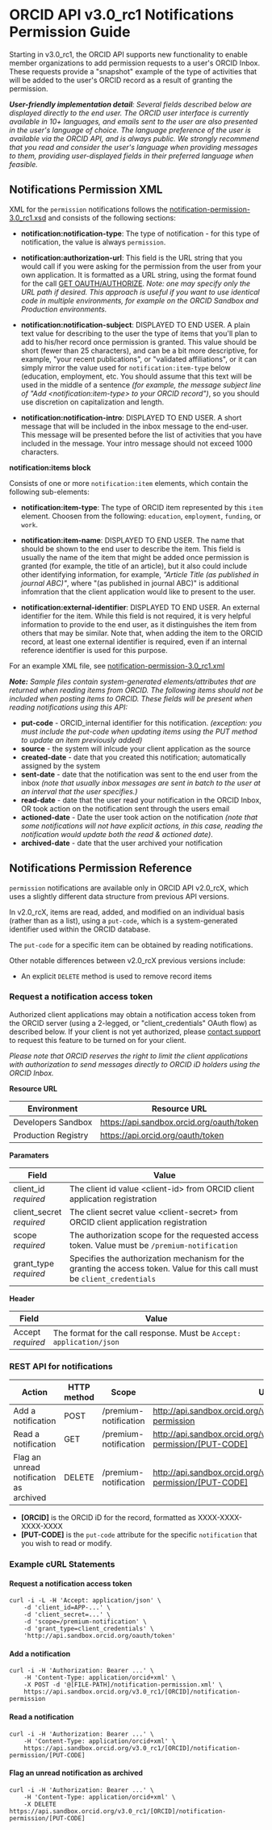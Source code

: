
# ORCID API v3.0_rc1 Notifications Permission Guide

Starting in v3.0_rc1, the ORCID API supports new functionality to enable member organizations to add permission requests to a user's ORCID Inbox. These requests provide a "snapshot" example of the type of activities that will be added to the user's ORCID record as a result of granting the permission.

_**User-friendly implementation detail**: Several fields described below are displayed directly to the end user. The ORCID user interface is currently available in 10+ languages, and emails sent to the user are also presented in the user's language of choice. The language preference of the user is available via the ORCID API, and is always public. We strongly recommend that you read and consider the user's language when providing messages to them, providing user-displayed fields in their preferred language when feasible._

## Notifications Permission XML
XML for the ```permission``` notifications follows the [notification-permission-3.0_rc1.xsd](https://github.com/ORCID/orcid-model/blob/master/src/main/resources/notification_3.0_rc1/notification-permission-3.0_rc1.xsd) and consists of the following sections:

- **notification:notification-type**: The type of notification - for this type of notification, the value is always ```permission```. 

- **notification:authorization-url**: This field is the URL string that you would call if you were asking for the permission from the user from your own application. It is formatted as a URL string, using the format found for the call [GET OAUTH/AUTHORIZE](http://members.orcid.org/api/get-oauthauthorize). _Note: one may specify only the URL path if desired. This approach is useful if you want to use identical code in multiple environments, for example on the ORCID Sandbox and Production environments._

- **notification:notification-subject**: DISPLAYED TO END USER. A plain text value for describing to the user the type of items that you'll plan to add to his/her record once permission is granted. This value should be short (fewer than 25 characters), and can be a bit more descriptive, for example, "your recent publications", or "validated affiliations", or it can simply mirror the value used for ```notification:item-type``` below (education, employment, etc. You should assume that this text will be used in the middle of a sentence _(for example, the message subject line of "Add &lt;notification:item-type&gt; to your ORCID record")_, so you should use discretion on capitalization and length.

- **notification:notification-intro**: DISPLAYED TO END USER. A short message that will be included in the inbox message to the end-user. This message will be presented before the list of activities that you have included in the message. Your intro message should not exceed 1000 characters.



**notification:items block**

Consists of one or more ```notification:item``` elements, which contain the following sub-elements:

- **notification:item-type**: The type of ORCID item represented by this ```item``` element. Choosen from the following: ```education```, ```employment```, ```funding```, or ```work```.

- **notification:item-name**: DISPLAYED TO END USER. The name that should be shown to the end user to describe the item. This field is usually the name of the item that might be added once permission is granted (for example, the title of an article), but it also could include other identifying information, for example, _"Article Title (as published in journal ABC)"_, where "(as published in journal ABC)" is additional infomration that the client application would like to present to the user.

- **notification:external-identifier**: DISPLAYED TO END USER. An external identifier for the item. While this field is not required, it is very helpful information to provide to the end user, as it distinguishes the item from others that may be similar. Note that, when adding the item to the ORCID record, at least one external identifier is required, even if an internal reference identifier is used for this purpose. 

For an example XML file, see [notification-permission-3.0_rc1.xml](https://github.com/ORCID/orcid-model/blob/master/src/main/resources/notification_3.0_rc1/samples/notification-permission-3.0_rc1.xml)

***Note:*** *Sample files contain system-generated elements/attributes that are returned when reading items from ORCID. The following items should not be included when posting items to ORCID. These fields will be present when reading notifications using this API:*

- **put-code** - ORCID_internal identifier for this notification. _(exception: you must include the put-code when updating items using the PUT method to update an item previously added)_
- **source** - the system will inlcude your client application as the source
- **created-date** - date that you created this notification; automatically assigned by the system
- **sent-date** - date that the notification was sent to the end user from the inbox _(note that usually inbox messages are sent in batch to the user at an interval that the user specifies.)_
- **read-date** - date that the user read your notification in the ORCID Inbox, OR took action on the notification sent through the users email
- **actioned-date** - Date the user took action on the notification _(note that some notifications will not have explicit actions, in this case, reading the notification would update both the read & actioned date)_.
- **archived-date** - date that the user archived your notification


## Notifications Permission Reference
```permission``` notifications are available only in ORCID API v2.0_rcX, which uses a slightly different data structure from previous API versions. 

In v2.0_rcX, items are read, added, and modified on an individual basis (rather than as a list), using a ```put-code```, which is a system-generated identifier used within the ORCID database.

The ```put-code``` for a specific item can be obtained by reading notifications.

Other notable differences between v2.0_rcX previous versions include:

- An explicit ```DELETE``` method is used to remove record items

### Request a notification access token

Authorized client applications may obtain a notification access token from the ORCID server (using a 2-legged, or "client_credentials" OAuth flow) as described below. If your client is not yet authorized, please [contact support](http://orcid.org/help/contact-us) to request this feature to be turned on for your client. 

_Please note that ORCID reserves the right to limit the client applications with authorization to send messages directly to ORCID iD holders using the ORCID Inbox._

**Resource URL**

| Environment | Resource URL |
| ----------- | ------------ |
|Developers Sandbox | https://api.sandbox.orcid.org/oauth/token |
| Production Registry | https://api.orcid.org/oauth/token |

**Paramaters**

| Field | Value|
| ---- | ---- |
| client_id<br/>*required* | The client id value &lt;client-id&gt; from ORCID client application registration |
| client_secret<br/>*required* | The client secret value &lt;client-secret&gt; from ORCID client application registration |
| scope<br/>*required* | The authorization scope for the requested access token. Value must be ```/premium-notification``` |
| grant_type<br/>*required* | Specifies the authorization mechanism for the granting the access token. Value for this call must be ```client_credentials``` |

**Header**

| Field | Value|
| ---- | ---- |
| Accept<br/>_required_ | The format for the call response. Must be ```Accept: application/json``` |

### REST API for notifications

| Action                   | HTTP method | Scope                    | URL                                                      |
|-------------------------|-------------|--------------------------|----------------------------------------------------------|
| Add a notification | POST | /premium-notification | http://api.sandbox.orcid.org/v3.0_rc1/[ORCID]/notification-permission |
| Read a notification | GET | /premium-notification | http://api.sandbox.orcid.org/v3.0_rc1/[ORCID]/notification-permission/[PUT-CODE] |
| Flag an unread notification as archived | DELETE | /premium-notification | http://api.sandbox.orcid.org/v3.0_rc1/[ORCID]/notification-permission/[PUT-CODE] |

- **[ORCID]** is the ORCID iD for the record, formatted as XXXX-XXXX-XXXX-XXXX
- **[PUT-CODE]** is the ```put-code``` attribute for the specific ```notification``` that you wish to read or modify.

### Example cURL Statements
#### Request a notification access token
```
curl -i -L -H 'Accept: application/json' \
	-d 'client_id=APP-...' \
	-d 'client_secret=...' \
	-d 'scope=/premium-notification' \
	-d 'grant_type=client_credentials' \
	'http://api.sandbox.orcid.org/oauth/token'
```

#### Add a notification
```
curl -i -H 'Authorization: Bearer ...' \
	-H 'Content-Type: application/orcid+xml' \
	-X POST -d '@[FILE-PATH]/notification-permission.xml' \
	https://api.sandbox.orcid.org/v3.0_rc1/[ORCID]/notification-permission
```

#### Read a notification
```
curl -i -H 'Authorization: Bearer ...' \
	-H 'Content-Type: application/orcid+xml' \
	https://api.sandbox.orcid.org/v3.0_rc1/[ORCID]/notification-permission/[PUT-CODE]
```

#### Flag an unread notification as archived
```
curl -i -H 'Authorization: Bearer ...' \
	-H 'Content-Type: application/orcid+xml' \
	-X DELETE https://api.sandbox.orcid.org/v3.0_rc1/[ORCID]/notification-permission/[PUT-CODE] 
```
